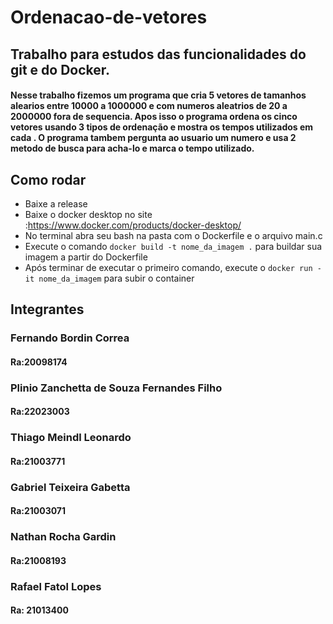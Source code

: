 # Ordenacao-de-vetores
## Trabalho para estudos das funcionalidades do git e do Docker.
#### Nesse trabalho fizemos um programa que cria 5 vetores de tamanhos alearios entre 10000 a 1000000 e com numeros aleatrios de 20 a 2000000 fora de sequencia. Apos isso o programa ordena os cinco vetores usando 3 tipos de ordenação e mostra os tempos utilizados em cada . O programa tambem pergunta ao usuario um numero e usa 2 metodo de busca para acha-lo e marca o tempo utilizado.
## Como rodar
* Baixe a release
* Baixe o docker desktop no site :https://www.docker.com/products/docker-desktop/
* No terminal abra seu bash na pasta com o Dockerfile e o arquivo main.c
* Execute o comando ```docker build -t nome_da_imagem .``` para buildar sua imagem a partir do Dockerfile
* Após terminar de executar o primeiro comando, execute o ```docker run -it nome_da_imagem``` para subir o container
## Integrantes 
### Fernando Bordin Correa 
#### Ra:20098174 
### Plinio Zanchetta de Souza Fernandes Filho
#### Ra:22023003
### Thiago Meindl Leonardo 
#### Ra:21003771
### Gabriel Teixeira Gabetta 
#### Ra:21003071
### Nathan Rocha Gardin 
#### Ra:21008193
### Rafael Fatol Lopes 
#### Ra: 21013400
